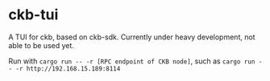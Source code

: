 # ckb-tui

A TUI for ckb, based on ckb-sdk. Currently under heavy development, not able to be used yet.

Run with `cargo run -- -r [RPC endpoint of CKB node]`, such as `cargo run -- -r http://192.168.15.189:8114`
